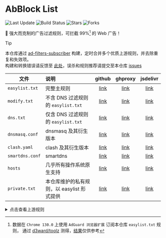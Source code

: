 # AbBlock List

![Last Update](https://img.shields.io/github/last-commit/xndeye/adblock_list?style=flat-square&branch=release)
![Build Status](https://img.shields.io/github/actions/workflow/status/xndeye/adblock_list/auto-update.yml?branch=main&style=flat-square)
![Stars](https://img.shields.io/github/stars/xndeye/adblock_list?style=flat-square)
![Forks](https://img.shields.io/github/forks/xndeye/adblock_list?style=flat-square)


💪 强大而克制的广告过滤规则，可拦截 99%[^1] 的 Web 广告！

> [!TIP]
> 本仓库通过 [ad-filters-subscriber](https://github.com/fordes123/ad-filters-subscriber/) 构建，定时合并多个优质上游规则，并去除重复和失效项。  
> 构建和转换错误请反馈至 [此处](https://github.com/fordes123/ad-filters-subscriber/issues)，误杀和规则推荐请提交至本仓库 [issues](https://github.com/xndeye/adblock_list/issues)

| 文件              | 说明                          |        github        |         ghproxy          |         jsdelivr          |
|-----------------|:----------------------------|:--------------------:|:------------------------:|:-------------------------:|
| `easylist.txt`  | 完整主规则                       | [link][easylist-raw] | [link][easylist-ghproxy] | [link][easylist-jsdelivr] |
| `modify.txt`    | 不含 DNS 过滤规则的 `easylist.txt` |  [link][modify-raw]  |  [link][modify-ghproxy]  |  [link][modify-jsdelivr]  |
| `dns.txt`       | 仅含 DNS 过滤规则的 `easylist.txt` |   [link][dns-raw]    |   [link][dns-ghproxy]    |   [link][dns-jsdelivr]    |
| `dnsmasq.conf`  | dnsmasq 及其衍生版本              | [link][dnsmasq-raw]  | [link][dnsmasq-ghproxy]  | [link][dnsmasq-jsdelivr]  |
| `clash.yaml`    | clash 及其衍生版本                |  [link][clash-raw]   |  [link][clash-ghproxy]   |  [link][clash-jsdelivr]   |
| `smartdns.conf` | smartdns                    | [link][smartdns-raw] | [link][smartdns-ghproxy] | [link][smartdns-jsdelivr] |
| `hosts`         | 几乎所有操作系统原生支持                |  [link][hosts-raw]   |  [link][hosts-ghproxy]   |  [link][hosts-jsdelivr]   |
| `private.txt`   | 本仓库维护的私有规则，以 easylist 形式提供  | [link][private-raw]  | [link][private-ghproxy]  | [link][private-jsdelivr]  |

[easylist-raw]: https://raw.githubusercontent.com/xndeye/adblock_list/refs/heads/release/easylist.txt

[easylist-ghproxy]: https://ghproxy.net/https://raw.githubusercontent.com/xndeye/adblock_list/refs/heads/release/easylist.txt

[easylist-jsdelivr]: https://gcore.jsdelivr.net/gh/xndeye/adblock_list@refs/heads/release/easylist.txt

[modify-raw]: https://raw.githubusercontent.com/xndeye/adblock_list/refs/heads/release/modify.txt

[modify-ghproxy]: https://ghproxy.net/https://raw.githubusercontent.com/xndeye/adblock_list/refs/heads/release/modify.txt

[modify-jsdelivr]: https://gcore.jsdelivr.net/gh/xndeye/adblock_list@refs/heads/release/modify.txt

[dns-raw]: https://raw.githubusercontent.com/xndeye/adblock_list/refs/heads/release/dns.txt

[dns-ghproxy]: https://ghproxy.net/https://raw.githubusercontent.com/xndeye/adblock_list/refs/heads/release/dns.txt

[dns-jsdelivr]: https://gcore.jsdelivr.net/gh/xndeye/adblock_list@refs/heads/release/dns.txt

[dnsmasq-raw]: https://raw.githubusercontent.com/xndeye/adblock_list/refs/heads/release/dnsmasq.conf

[dnsmasq-ghproxy]: https://ghproxy.net/https://raw.githubusercontent.com/xndeye/adblock_list/refs/heads/release/dnsmasq.conf

[dnsmasq-jsdelivr]: https://gcore.jsdelivr.net/gh/xndeye/adblock_list@refs/heads/release/dnsmasq.conf

[clash-raw]: https://raw.githubusercontent.com/xndeye/adblock_list/refs/heads/release/clash.yaml

[clash-ghproxy]: https://ghproxy.net/https://raw.githubusercontent.com/xndeye/adblock_list/refs/heads/release/clash.yaml

[clash-jsdelivr]: https://gcore.jsdelivr.net/gh/xndeye/adblock_list@refs/heads/release/clash.yaml

[smartdns-raw]: https://raw.githubusercontent.com/xndeye/adblock_list/refs/heads/release/smartdns.conf

[smartdns-ghproxy]: https://ghproxy.net/https://raw.githubusercontent.com/xndeye/adblock_list/refs/heads/release/smartdns.conf

[smartdns-jsdelivr]: https://gcore.jsdelivr.net/gh/xndeye/adblock_list@refs/heads/release/smartdns.conf

[hosts-raw]: https://raw.githubusercontent.com/xndeye/adblock_list/refs/heads/release/hosts

[hosts-ghproxy]: https://ghproxy.net/https://raw.githubusercontent.com/xndeye/adblock_list/refs/heads/release/hosts

[hosts-jsdelivr]: https://gcore.jsdelivr.net/gh/xndeye/adblock_list@refs/heads/release/hosts

[private-raw]: https://raw.githubusercontent.com/xndeye/adblock_list/refs/heads/release/private.txt

[private-ghproxy]: https://ghproxy.net/https://raw.githubusercontent.com/xndeye/adblock_list/refs/heads/release/private.txt

[private-jsdelivr]: https://gcore.jsdelivr.net/gh/xndeye/adblock_list@refs/heads/release/private.txt

<details>
<summary>点击查看上游规则</summary>
<ul>
    <li><a href="https://raw.githubusercontent.com/AdguardTeam/FiltersRegistry/master/filters/filter_2_Base/filter.txt">AdGuard 基础过滤器</a></li>
    <li><a href="https://raw.githubusercontent.com/AdguardTeam/FiltersRegistry/master/filters/filter_11_Mobile/filter.txt">AdGuard 移动广告过滤器</a></li>
    <li><a href="https://raw.githubusercontent.com/AdguardTeam/FiltersRegistry/master/filters/filter_3_Spyware/filter.txt">AdGuard 防跟踪保护过滤器</a></li>
    <li><a href="https://raw.githubusercontent.com/AdguardTeam/FiltersRegistry/master/filters/filter_17_TrackParam/filter.txt">AdGuard URL跟踪过滤器</a></li>
    <li><a href="https://raw.githubusercontent.com/AdguardTeam/FiltersRegistry/master/filters/filter_14_Annoyances/filter.txt">AdGuard 恼人广告过滤器</a></li>
    <li><a href="https://raw.githubusercontent.com/AdguardTeam/FiltersRegistry/master/filters/filter_10_Useful/filter.txt">AdGuard 解除搜索广告和自我推销过滤器</a></li>
    <li><a href="https://raw.githubusercontent.com/AdguardTeam/FiltersRegistry/master/filters/filter_224_Chinese/filter.txt">AdGuard 中文过滤器</a></li>
    <li><a href="https://github.com/TG-Twilight/AWAvenue-Adblock-Rule">AWAvenue-Adblock-Rule</a></li>
    <li><a href="https://raw.githubusercontent.com/Noyllopa/NoAppDownload/master/NoAppDownload.txt">NoAppDownload</a></li>
    <li><a href="https://github.com/xndeye/web-ad-rule">xndeye/web-ad-rule</a></li>
    <li><a href="https://github.com/xinggsf/Adblock-Plus-Rule">xinggsf/Adblock-Plus-Rule</a></li>
    <li><a href="https://github.com/damengzhu/banad">damengzhu/banad</a></li>
    <li><a href="https://github.com/cjx82630/cjxlist">cjx82630/cjxlist</a></li>
    <li><a href="https://easylist-downloads.adblockplus.org/antiadblockfilters.txt">ABP EasyList</a></li>
    <li><a href="https://easylist-downloads.adblockplus.org/abp-filters-anti-cv.txt">ABP anti-circumvention filter list</a></li>
    <li><a href="https://raw.githubusercontent.com/uBlockOrigin/uAssets/refs/heads/master/filters/privacy.txt">uBlockOrigin privacy</a></li>
</ul>
</details>

[^1]: 数据在 `Chrome 130.0` 上使用 `AdGuard 浏览器扩展` 订阅本仓库 `easylist.txt` 规则，
通过 [d3ward/toolz](https://d3ward.github.io/toolz/adblock.html) 测得，[结果](https://github.com/user-attachments/assets/76ccfcac-9ffd-4bed-89d7-08cdfe6cc33d)仅供参考
